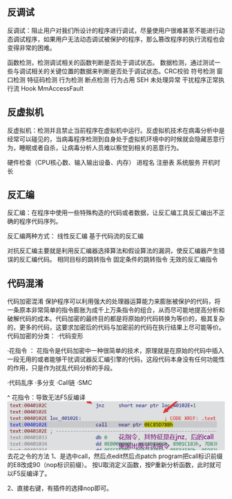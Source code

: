 ## **反调试**
反调试：阻止用户对我们所设计的程序进行调试，尽量使用户很难甚至不能进行动态调试程序，如果用户无法动态调试被保护的程序，那么篡改程序的执行流程也会变得非常的困难。

函数检测，检测调试相关的函数判断是否处于调试状态。
数据检测，通过测试一些与调试相关的关键位置的数据来判断是否处于调试状态。CRC校验
符号检测
窗口检测
特征码检测
行为检测
断点检测
行为占用
SEH
未处理异常
干扰程序正常执行流
Hook MmAccessFault

## **反虚拟机**
反虚拟机：检测并且禁止当前程序在虚拟机中运行。反虚拟机技术在病毒分析中是经常可以碰见的，当病毒程序检测到自身处于虚拟机环境中的时候就会隐藏恶意行为，睡眠或者自杀，让病毒分析人员难以察觉到相关的恶意行为。

硬件检查（CPU核心数、输入输出设备、内存）
进程名
注册表
系统服务
开机时长

## **反汇编**
反汇编：在程序中使用一些特殊构造的代码或者数据，让反汇编工具反汇编出不正确的程序代码序列。

反汇编两种方式：
线性反汇编
基于代码流的反汇编

对抗反汇编主要就是利用反汇编器选择算法和假设算法的漏洞，使反汇编器产生错误的反汇编代码。
相同目标的跳转指令
固定条件的跳转指令
无效的反汇编指令


## **代码混淆**
代码加密混淆
保护程序可以利用强大的处理器运算能力来膨胀被保护的代码，将一条原本非常简单的指令膨胀为成千上万条指令的组合，从而尽可能地提高分析和破解代码的成本。代码加密的最终目的都是将原始的代码转换为等价的，极其复杂的，更多的代码，这要求加密后的代码与加密前的代码在执行结果上尽可能等价。
代码加密的分类：
·代码变形

·花指令 ： 花指令是代码加密中一种很简单的技术，原理就是在原始的代码中插入一段无用的或者能够干扰调试器反汇编引擎的代码，这段代码本身没有任何功能性的作用，只是作为扰乱代码分析的手段。

·代码乱序
·多分支
·Call链
·SMC



^
花指令：导致无法F5反编译
![](.topwrite/assets/image_1732527202757.png)
去花之令的方法
1、是选中call，然后点edit然后点patch program把call标识前缀的E8改成90（nop标识前缀）。
      按U取消定义函数，按P重新分析函数，此时就可以F5反编译了。

2、直接右键，有插件的选择nop即可。

